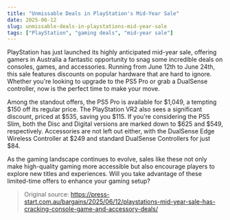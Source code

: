 ```yaml
---
title: "Unmissable Deals in PlayStation's Mid-Year Sale"
date: 2025-06-12
slug: unmissable-deals-in-playstations-mid-year-sale
tags: ["PlayStation", "gaming deals", "mid-year sale"]
---
```


PlayStation has just launched its highly anticipated mid-year sale, offering gamers in Australia a fantastic opportunity to snag some incredible deals on consoles, games, and accessories. Running from June 12th to June 24th, this sale features discounts on popular hardware that are hard to ignore. Whether you're looking to upgrade to the PS5 Pro or grab a DualSense controller, now is the perfect time to make your move.

Among the standout offers, the PS5 Pro is available for $1,049, a tempting $150 off its regular price. The PlayStation VR2 also sees a significant discount, priced at $535, saving you $115. If you're considering the PS5 Slim, both the Disc and Digital versions are marked down to $625 and $549, respectively. Accessories are not left out either, with the DualSense Edge Wireless Controller at $249 and standard DualSense Controllers for just $84.

As the gaming landscape continues to evolve, sales like these not only make high-quality gaming more accessible but also encourage players to explore new titles and experiences. Will you take advantage of these limited-time offers to enhance your gaming setup?

> Original source: https://press-start.com.au/bargains/2025/06/12/playstations-mid-year-sale-has-cracking-console-game-and-accessory-deals/